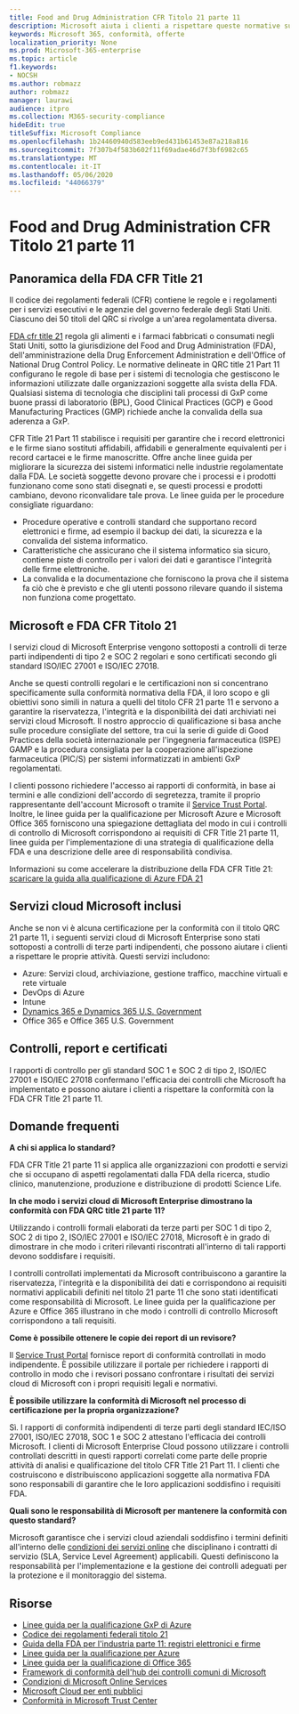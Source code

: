 ```yaml
---
title: Food and Drug Administration CFR Titolo 21 parte 11
description: Microsoft aiuta i clienti a rispettare queste normative sul Food and Drug Administration.
keywords: Microsoft 365, conformità, offerte
localization_priority: None
ms.prod: Microsoft-365-enterprise
ms.topic: article
f1.keywords:
- NOCSH
ms.author: robmazz
author: robmazz
manager: laurawi
audience: itpro
ms.collection: M365-security-compliance
hideEdit: true
titleSuffix: Microsoft Compliance
ms.openlocfilehash: 1b24460940d583eeb9ed431b61453e87a218a816
ms.sourcegitcommit: 7f307b4f583b602f11f69adae46d7f3bf6982c65
ms.translationtype: MT
ms.contentlocale: it-IT
ms.lasthandoff: 05/06/2020
ms.locfileid: "44066379"
---
```

# <a name="food-and-drug-administration-cfr-title-21-part-11"></a>Food and Drug Administration CFR Titolo 21 parte 11

## <a name="fda-cfr-title-21-overview"></a>Panoramica della FDA CFR Title 21

Il codice dei regolamenti federali (CFR) contiene le regole e i regolamenti per i servizi esecutivi e le agenzie del governo federale degli Stati Uniti. Ciascuno dei 50 titoli del QRC si rivolge a un'area regolamentata diversa.

[FDA cfr title 21](https://aka.ms/FDA-CFR) regola gli alimenti e i farmaci fabbricati o consumati negli Stati Uniti, sotto la giurisdizione del Food and Drug Administration (FDA), dell'amministrazione della Drug Enforcement Administration e dell'Office of National Drug Control Policy. Le normative delineate in QRC title 21 Part 11 configurano le regole di base per i sistemi di tecnologia che gestiscono le informazioni utilizzate dalle organizzazioni soggette alla svista della FDA. Qualsiasi sistema di tecnologia che disciplini tali processi di GxP come buone prassi di laboratorio (BPL), Good Clinical Practices (GCP) e Good Manufacturing Practices (GMP) richiede anche la convalida della sua aderenza a GxP.

CFR Title 21 Part 11 stabilisce i requisiti per garantire che i record elettronici e le firme siano sostituti affidabili, affidabili e generalmente equivalenti per i record cartacei e le firme manoscritte. Offre anche linee guida per migliorare la sicurezza dei sistemi informatici nelle industrie regolamentate dalla FDA. Le società soggette devono provare che i processi e i prodotti funzionano come sono stati disegnati e, se questi processi e prodotti cambiano, devono riconvalidare tale prova. Le linee guida per le procedure consigliate riguardano:

- Procedure operative e controlli standard che supportano record elettronici e firme, ad esempio il backup dei dati, la sicurezza e la convalida del sistema informatico.
- Caratteristiche che assicurano che il sistema informatico sia sicuro, contiene piste di controllo per i valori dei dati e garantisce l'integrità delle firme elettroniche.
- La convalida e la documentazione che forniscono la prova che il sistema fa ciò che è previsto e che gli utenti possono rilevare quando il sistema non funziona come progettato.

## <a name="microsoft-and-fda-cfr-title-21"></a>Microsoft e FDA CFR Titolo 21

I servizi cloud di Microsoft Enterprise vengono sottoposti a controlli di terze parti indipendenti di tipo 2 e SOC 2 regolari e sono certificati secondo gli standard ISO/IEC 27001 e ISO/IEC 27018.

Anche se questi controlli regolari e le certificazioni non si concentrano specificamente sulla conformità normativa della FDA, il loro scopo e gli obiettivi sono simili in natura a quelli del titolo CFR 21 parte 11 e servono a garantire la riservatezza, l'integrità e la disponibilità dei dati archiviati nei servizi cloud Microsoft. Il nostro approccio di qualificazione si basa anche sulle procedure consigliate del settore, tra cui la serie di guide di Good Practices della società internazionale per l'ingegneria farmaceutica (ISPE) GAMP e la procedura consigliata per la cooperazione all'ispezione farmaceutica (PIC/S) per sistemi informatizzati in ambienti GxP regolamentati.

I clienti possono richiedere l'accesso ai rapporti di conformità, in base ai termini e alle condizioni dell'accordo di segretezza, tramite il proprio rappresentante dell'account Microsoft o tramite il [Service Trust Portal](https://aka.ms/stphelp). Inoltre, le linee guida per la qualificazione per Microsoft Azure e Microsoft Office 365 forniscono una spiegazione dettagliata del modo in cui i controlli di controllo di Microsoft corrispondono ai requisiti di CFR Title 21 parte 11, linee guida per l'implementazione di una strategia di qualificazione della FDA e una descrizione delle aree di responsabilità condivisa.

Informazioni su come accelerare la distribuzione della FDA CFR Title 21: [scaricare la guida alla qualificazione di Azure FDA 21](https://go.microsoft.com/fwlink/p/?linkid=2086604)

## <a name="microsoft-in-scope-cloud-services"></a>Servizi cloud Microsoft inclusi

Anche se non vi è alcuna certificazione per la conformità con il titolo QRC 21 parte 11, i seguenti servizi cloud di Microsoft Enterprise sono stati sottoposti a controlli di terze parti indipendenti, che possono aiutare i clienti a rispettare le proprie attività. Questi servizi includono:

- Azure: Servizi cloud, archiviazione, gestione traffico, macchine virtuali e rete virtuale
- DevOps di Azure
- Intune
- [Dynamics 365 e Dynamics 365 U.S. Government](https://aka.ms/d365-compliance-list)
- Office 365 e Office 365 U.S. Government

## <a name="audits-reports-and-certificates"></a>Controlli, report e certificati

I rapporti di controllo per gli standard SOC 1 e SOC 2 di tipo 2, ISO/IEC 27001 e ISO/IEC 27018 confermano l'efficacia dei controlli che Microsoft ha implementato e possono aiutare i clienti a rispettare la conformità con la FDA CFR Title 21 parte 11.

## <a name="frequently-asked-questions"></a>Domande frequenti

**A chi si applica lo standard?**

FDA CFR Title 21 parte 11 si applica alle organizzazioni con prodotti e servizi che si occupano di aspetti regolamentati dalla FDA della ricerca, studio clinico, manutenzione, produzione e distribuzione di prodotti Science Life.

**In che modo i servizi cloud di Microsoft Enterprise dimostrano la conformità con FDA QRC title 21 parte 11?**

Utilizzando i controlli formali elaborati da terze parti per SOC 1 di tipo 2, SOC 2 di tipo 2, ISO/IEC 27001 e ISO/IEC 27018, Microsoft è in grado di dimostrare in che modo i criteri rilevanti riscontrati all'interno di tali rapporti devono soddisfare i requisiti.

I controlli controllati implementati da Microsoft contribuiscono a garantire la riservatezza, l'integrità e la disponibilità dei dati e corrispondono ai requisiti normativi applicabili definiti nel titolo 21 parte 11 che sono stati identificati come responsabilità di Microsoft. Le linee guida per la qualificazione per Azure e Office 365 illustrano in che modo i controlli di controllo Microsoft corrispondono a tali requisiti.

**Come è possibile ottenere le copie dei report di un revisore?**

Il [Service Trust Portal](https://aka.ms/stphelp) fornisce report di conformità controllati in modo indipendente. È possibile utilizzare il portale per richiedere i rapporti di controllo in modo che i revisori possano confrontare i risultati dei servizi cloud di Microsoft con i propri requisiti legali e normativi.

**È possibile utilizzare la conformità di Microsoft nel processo di certificazione per la propria organizzazione?**

Sì. I rapporti di conformità indipendenti di terze parti degli standard IEC/ISO 27001, ISO/IEC 27018, SOC 1 e SOC 2 attestano l'efficacia dei controlli Microsoft. I clienti di Microsoft Enterprise Cloud possono utilizzare i controlli controllati descritti in questi rapporti correlati come parte delle proprie attività di analisi e qualificazione del titolo CFR Title 21 Part 11. I clienti che costruiscono e distribuiscono applicazioni soggette alla normativa FDA sono responsabili di garantire che le loro applicazioni soddisfino i requisiti FDA.

**Quali sono le responsabilità di Microsoft per mantenere la conformità con questo standard?**

Microsoft garantisce che i servizi cloud aziendali soddisfino i termini definiti all'interno delle [condizioni dei servizi online](https://www.microsoftvolumelicensing.com/DocumentSearch.aspx?Mode=3&DocumentTypeId=31) che disciplinano i contratti di servizio (SLA, Service Level Agreement) applicabili. Questi definiscono la responsabilità per l'implementazione e la gestione dei controlli adeguati per la protezione e il monitoraggio del sistema.

## <a name="resources"></a>Risorse

- [Linee guida per la qualificazione GxP di Azure](https://aka.ms/gxpcompliance)
- [Codice dei regolamenti federali titolo 21](https://aka.ms/FDA-CFR)
- [Guida della FDA per l'industria parte 11: registri elettronici e firme](https://www.fda.gov/RegulatoryInformation/Guidances/ucm125067.htm)
- [Linee guida per la qualificazione per Azure](https://aka.ms/azurefda21cfrpart11qualguide)
- [Linee guida per la qualificazione di Office 365](https://aka.ms/o365-qualification-guideline)
- [Framework di conformità dell'hub dei controlli comuni di Microsoft](https://www.microsoft.com/trust-center/compliance/compliance-overview)
- [Condizioni di Microsoft Online Services](https://aka.ms/Online-Services-Terms)
- [Microsoft Cloud per enti pubblici](https://aka.ms/govt-cloud)
- [Conformità in Microsoft Trust Center](https://www.microsoft.com/trust-center/compliance/compliance-overview)
